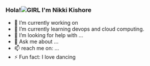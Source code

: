 ### Hola!![GIRL](https://user-images.githubusercontent.com/72200951/189097151-72c1d349-e447-421e-9182-691f4e2b8df9.gif) I'm Nikki Kishore

- 🔭 I’m currently working on 
- 🌱 I’m currently learning devops and cloud computing.
- 🤔 I’m looking for help with ...
- 💬 Ask me about ...
- 📫 reach me on: ...
- ⚡ Fun fact: I love dancing
